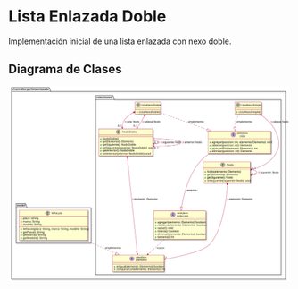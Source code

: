 # Lista Enlazada Doble

Implementación inicial de una lista enlazada con nexo doble.

## Diagrama de Clases

![class diagram](class.svg)
